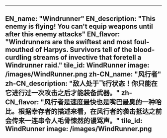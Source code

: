 ---

EN_name: "Windrunner"
EN_description: "This enemy is flying!  You can't equip weapons until after this enemy attacks"
EN_flavor: "Windrunners are the swiftest and most foul-mouthed of Harpys. Survivors tell of the blood-curdling streams of invective that foretell a Windrunner raid."
tile_id: WindRunner
image: /images/WindRunner.png
zh-CN_name: "风行者"
zh-CN_description: "敌人处于飞行状态！你只能在它进行过一次攻击之后才能装备武器。"
zh-CN_flavor: "风行者是速度最快也是嘴巴最臭的一种哈比。根据幸存者的描述来看，在风行者的袭击抵达之前会传来一连串令人毛骨悚然的谩骂声。"
tile_id: WindRunner
image: /images/WindRunner.png
---